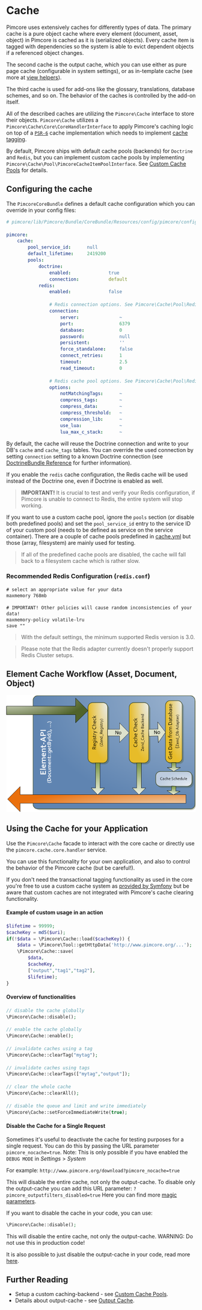 # Cache

Pimcore uses extensively caches for differently types of data. The primary cache is a pure object 
cache where every element (document, asset, object) in Pimcore is cached as it is (serialized objects). 
Every cache item is tagged with dependencies so the system is able to evict dependent objects if 
a referenced object changes.

The second cache is the output cache, which you can use either as pure page cache (configurable 
in system settings), or as in-template cache (see more at [view helpers](../../02_MVC/02_Template/02_Templating_Helpers/README.md)).

The third cache is used for add-ons like the glossary, translations, database schemes, and so on. 
The behavior of the caches is controlled by the add-on itself.

All of the described caches are utilizing the `Pimcore\Cache` interface to store their objects. `Pimcore\Cache` utilizes
a `Pimcore\Cache\Core\CoreHandlerInterface` to apply Pimcore's caching logic on top of a [`PSR-6`](http://www.php-fig.org/psr/psr-6/)
cache implementation which needs to implement [cache tagging](https://github.com/php-cache/tag-interop).

By default, Pimcore ships with default cache pools (backends) for `Doctrine` and `Redis`, but you can implement custom
cache pools by implementing `Pimcore\Cache\Pool\PimcoreCacheItemPoolInterface`. See [Custom Cache Pools](./01_Custom_Cache_Pools.md)
for details.

## Configuring the cache

The `PimcoreCoreBundle` defines a default cache configuration which you can override in your config files:

```yaml
# pimcore/lib/Pimcore/Bundle/CoreBundle/Resources/config/pimcore/config.yml

pimcore:
    cache:
        pool_service_id:      null
        default_lifetime:     2419200
        pools:
            doctrine:
                enabled:              true
                connection:           default
            redis:
                enabled:              false

                # Redis connection options. See Pimcore\Cache\Pool\Redis\ConnectionFactory
                connection:
                    server:               ~
                    port:                 6379
                    database:             0
                    password:             null
                    persistent:           ''
                    force_standalone:     false
                    connect_retries:      1
                    timeout:              2.5
                    read_timeout:         0

                # Redis cache pool options. See Pimcore\Cache\Pool\Redis
                options:
                    notMatchingTags:      ~
                    compress_tags:        ~
                    compress_data:        ~
                    compress_threshold:   ~
                    compression_lib:      ~
                    use_lua:              ~
                    lua_max_c_stack:      ~
```

By default, the cache will reuse the Doctrine connection and write to your DB's `cache` and `cache_tags` tables. You can override
the used connection by setting `connection` setting to a known Doctrine connection (see
[DoctrineBundle Reference](http://symfony.com/doc/3.4/reference/configuration/doctrine.html#doctrine-dbal-configuration)
for further information).
 
If you enable the `redis` cache configuration, the Redis cache will be used instead of the Doctrine one, even if Doctrine
is enabled as well. 
> **IMPORTANT!** It is crucial to test and verify your Redis configuration, if Pimcore is unable to connect to Redis, the entire system will stop working.

If you want to use a custom cache pool, ignore the `pools` section (or disable both predefined pools) and set the `pool_service_id`
entry to the service ID of your custom pool (needs to be defined as service on the service container). There are a couple
of cache pools predefined in [cache.yml](https://github.com/pimcore/pimcore/blob/master/bundles/CoreBundle/Resources/config/cache.yml)
but those (array, filesystem) are mainly used for testing. 

> If all of the predefined cache pools are disabled, the cache will fall back to a filesystem cache which is rather slow.


### Recommended Redis Configuration (`redis.conf`)
```
# select an appropriate value for your data
maxmemory 768mb
                   
# IMPORTANT! Other policies will cause random inconsistencies of your data!
maxmemory-policy volatile-lru   
save ""
```

> With the default settings, the minimum supported Redis version is 3.0.

> Please note that the Redis adapter currently doesn't properly support Redis Cluster setups.


## Element Cache Workflow (Asset, Document, Object)

![Element Cache Workflow](../../img/pimcore-cache.png)


## Using the Cache for your Application

Use the `Pimcore\Cache` facade to interact with the core cache or directly use the `pimcore.cache.core.handler` service.

You can use this functionality for your own application, and also to control the behavior of the Pimcore cache (but be
careful!).

If you don't need the transactional tagging functionality as used in the core you're free to use a custom cache system as
[provided by Symfony](http://symfony.com/blog/new-in-symfony-3-1-cache-component) but be aware that custom caches are not 
integrated with Pimcore's cache clearing functionality.
 
#### Example of custom usage in an action
```php
$lifetime = 99999;
$cacheKey = md5($uri);
if(!$data = \Pimcore\Cache::load($cacheKey)) {
    $data = \Pimcore\Tool::getHttpData('http://www.pimcore.org/...');
    \Pimcore\Cache::save(
        $data,
        $cacheKey,
        ["output","tag1","tag2"],
        $lifetime);
}
```

#### Overview of functionalities
```php
// disable the cache globally
\Pimcore\Cache::disable();
 
// enable the cache globally
\Pimcore\Cache::enable();
 
// invalidate caches using a tag
\Pimcore\Cache::clearTag("mytag");
 
// invalidate caches using tags
\Pimcore\Cache::clearTags(["mytag","output"]);
 
// clear the whole cache
\Pimcore\Cache::clearAll();
 
// disable the queue and limit and write immediately
\Pimcore\Cache::setForceImmediateWrite(true);
```

#### Disable the Cache for a Single Request
Sometimes it's useful to deactivate the cache for testing purposes for a single request. You 
can do this by passing the URL parameter `pimcore_nocache=true`. Note: This is only possible if you have 
enabled the `DEBUG MODE` in *Settings* > *System*

For example: `http://www.pimcore.org/download?pimcore_nocache=true` 

This will disable the entire cache, not only the output-cache. To disable only the output-cache 
you can add this URL parameter: `?pimcore_outputfilters_disabled=true`
Here you can find more [magic parameters](../15_Magic_Parameters.md).


If you want to disable the cache in your code, you can use: 
```php
\Pimcore\Cache::disable();
```

This will disable the entire cache, not only the output-cache. WARNING: Do not use this in production code!

It is also possible to just disable the output-cache in your code, read more [here](./03_Full_Page_Cache.md).


## Further Reading

* Setup a custom caching-backend - see [Custom Cache Pools](./01_Custom_Cache_Pools.md).
* Details about output-cache - see [Output Cache](./03_Full_Page_Cache.md).
